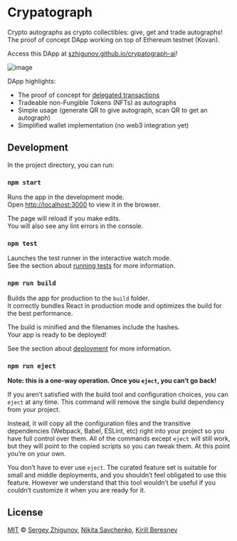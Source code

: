 # Crypatograph

Crypto autographs as crypto collectibles: give, get and trade autographs!
The proof of concept DApp working on top of Ethereum testnet (Kovan).

Access this DApp at [szhigunov.github.io/crypatograph-ai](https://szhigunov.github.io/crypatograph-ai)!

![image](https://user-images.githubusercontent.com/4989256/65392426-8c89c380-dd7d-11e9-9bc3-2a144887d56a.png)

DApp highlights:

+ The proof of concept for [delegated transactions](https://github.com/ZitRos/ethereum-delegated-tx-service)
+ Tradeable non-Fungible Tokens (NFTs) as autographs
+ Simple usage (generate QR to give autograph, scan QR to get an autograph)
+ Simplified wallet implementation (no web3 integration yet)

## Development

In the project directory, you can run:

### `npm start`

Runs the app in the development mode.<br>
Open [http://localhost:3000](http://localhost:3000) to view it in the browser.

The page will reload if you make edits.<br>
You will also see any lint errors in the console.

### `npm test`

Launches the test runner in the interactive watch mode.<br>
See the section about [running tests](https://facebook.github.io/create-react-app/docs/running-tests) for more information.

### `npm run build`

Builds the app for production to the `build` folder.<br>
It correctly bundles React in production mode and optimizes the build for the best performance.

The build is minified and the filenames include the hashes.<br>
Your app is ready to be deployed!

See the section about [deployment](https://facebook.github.io/create-react-app/docs/deployment) for more information.

### `npm run eject`

**Note: this is a one-way operation. Once you `eject`, you can’t go back!**

If you aren’t satisfied with the build tool and configuration choices, you can `eject` at any time. This command will remove the single build dependency from your project.

Instead, it will copy all the configuration files and the transitive dependencies (Webpack, Babel, ESLint, etc) right into your project so you have full control over them. All of the commands except `eject` will still work, but they will point to the copied scripts so you can tweak them. At this point you’re on your own.

You don’t have to ever use `eject`. The curated feature set is suitable for small and middle deployments, and you shouldn’t feel obligated to use this feature. However we understand that this tool wouldn’t be useful if you couldn’t customize it when you are ready for it.

## License

[MIT](LICENSE) © [Sergey Zhigunov](https://github.com/szhigunov), [Nikita Savchenko](https://github.com/zitros), [Kirill Beresnev](https://github.com/derain)
